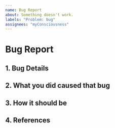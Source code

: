 ```yaml
---
name: Bug Report
about: Something doesn't work.
labels: "Problem: bug"
assignees: "myConsciousness"
---
```


# Bug Report

## 1. Bug Details

## 2. What you did caused that bug

## 3. How it should be

## 4. References
